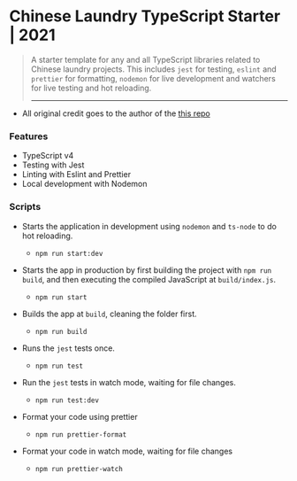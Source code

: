 # Chinese Laundry TypeScript Starter | 2021
> A starter template for any and all TypeScript libraries related to Chinese laundry projects. This
> includes `jest` for testing, `eslint` and `prettier` for formatting, `nodemon` for live development
> and watchers for live testing and hot reloading.
> ___

 - All original credit goes to the author of the [this repo](https://github.com/stemmlerjs/simple-typescript-starter)

### Features
- TypeScript v4
- Testing with Jest
- Linting with Eslint and Prettier
- Local development with Nodemon

### Scripts

 - Starts the application in development using `nodemon` and `ts-node` to do hot reloading.
   - `npm run start:dev`

 - Starts the app in production by first building the project with `npm run build`, and then executing the compiled JavaScript at `build/index.js`.
   - `npm run start`

 - Builds the app at `build`, cleaning the folder first.
   - `npm run build`

 - Runs the `jest` tests once.
   - `npm run test`

 - Run the `jest` tests in watch mode, waiting for file changes.
   - `npm run test:dev`

 - Format your code using prettier
   - `npm run prettier-format`

 - Format your code in watch mode, waiting for file changes
   - `npm run prettier-watch`

